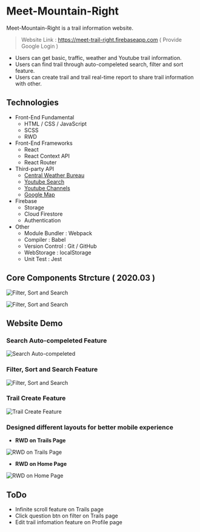 # Meet-Mountain-Right

Meet-Mountain-Right is a trail information website.

> Website Link : https://meet-trail-right.firebaseapp.com ( Provide Google Login )

- Users can get basic, traffic, weather and Youtube trail information.
- Users can find trail through auto-compeleted search, filter and sort feature.
- Users can create trail and trail real-time report to share trail information with other.

## Technologies

- Front-End Fundamental
  - HTML / CSS / JavaScript
  - SCSS
  - RWD
- Front-End Frameworks
  - React
  - React Context API
  - React Router
- Third-party API
  - [Central Weather Bureau](https://opendata.cwb.gov.tw/dist/opendata-swagger.html)
  - [Youtube Search](https://developers.google.com/youtube/v3/docs/search/list)
  - [Youtube Channels](https://developers.google.com/youtube/v3/docs/channels)
  - [Google Map](https://developers.google.com/maps/documentation/javascript/tutorial?hl=zh-tw)
- Firebase
  - Storage
  - Cloud Firestore
  - Authentication
- Other
  - Module Bundler : Webpack
  - Compiler : Babel
  - Version Control : Git / GitHub
  - WebStorage : localStorage
  - Unit Test : Jest

## Core Components Strcture ( 2020.03 )

![Filter, Sort and Search](https://firebasestorage.googleapis.com/v0/b/meet-trail-right.appspot.com/o/projectPictures%2FREADME%2FBasic%20Component%20Strcture%201.png?alt=media&token=7d97c074-8914-453f-9ae4-a2e4f6686df6)

![Filter, Sort and Search](https://firebasestorage.googleapis.com/v0/b/meet-trail-right.appspot.com/o/projectPictures%2FREADME%2FBasic%20Component%20Strcture%202.png?alt=media&token=04d5b8e0-f4be-46e4-9dd3-1dcee227e6c8)

## Website Demo

### Search Auto-compeleted Feature

![Search Auto-compeleted](https://firebasestorage.googleapis.com/v0/b/meet-trail-right.appspot.com/o/projectPictures%2FREADME%2FSearch%20Auto-compeleted%20Feature.gif?alt=media&token=c4fe9778-22d7-439f-9bce-6a4b3e765bc0)

### Filter, Sort and Search Feature

![Filter, Sort and Search](https://firebasestorage.googleapis.com/v0/b/meet-trail-right.appspot.com/o/projectPictures%2FREADME%2Ffilter%2C%20sort%20and%20search%20feature.gif?alt=media&token=87f75af5-bd03-41a4-a15c-c805a2c38310)

### Trail Create Feature

![Trail Create Feature](https://firebasestorage.googleapis.com/v0/b/meet-trail-right.appspot.com/o/projectPictures%2FREADME%2FTrail%20Create%20Feature.gif?alt=media&token=1e189628-f0eb-4fa2-93c1-1fa65790f085)

### Designed different layouts for better mobile experience

- **RWD on Trails Page**

![RWD on Trails Page](https://firebasestorage.googleapis.com/v0/b/meet-trail-right.appspot.com/o/projectPictures%2FREADME%2FRWD%20on%20Trails%20Page.gif?alt=media&token=368c428d-7327-4c31-99c5-a3fd75ca8183)

- **RWD on Home Page**

![RWD on Home Page](https://firebasestorage.googleapis.com/v0/b/meet-trail-right.appspot.com/o/projectPictures%2FREADME%2FRWD%20on%20Home%20Page.gif?alt=media&token=cfb2b507-6e5a-4622-ba37-670cceb1f55d)

## ToDo

- Infinite scroll feature on Trails page
- Click question btn on filter on Trails page
- Edit trail infomation feature on Profile page
